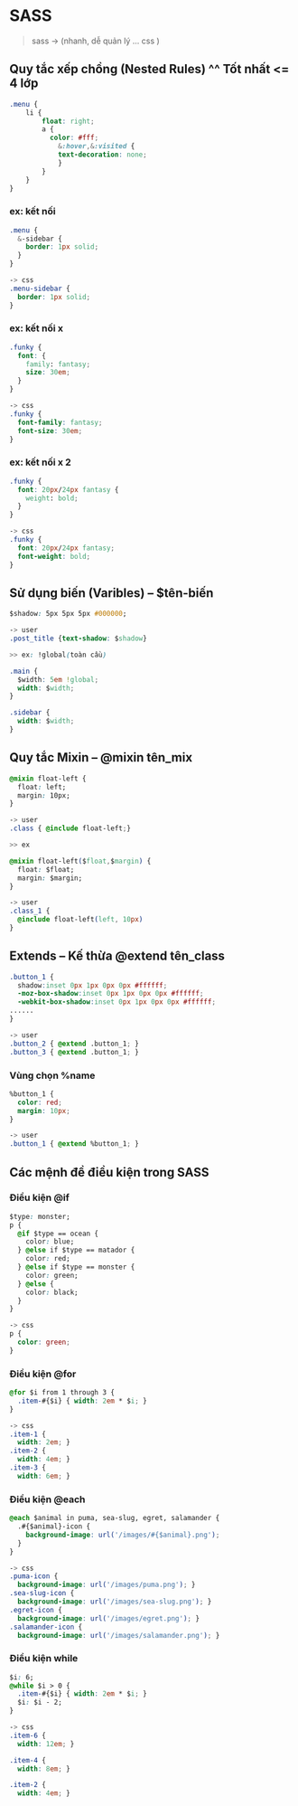 # SASS

> sass -> (nhanh, dễ quản lý ... css )
## Quy tắc xếp chồng (Nested Rules) ^^ Tốt nhất <= 4 lớp
```css
.menu {
 	li {
 		float: right;
		a {
		  color: #fff;
			&:hover,&:visited {
			text-decoration: none;
			}
		}
 	}
}
```
### ex: kết nối
```css
.menu {
  &-sidebar {
    border: 1px solid;
  }
}

-> css
.menu-sidebar {
  border: 1px solid;
}
```
### ex: kết nối x
```css
.funky {
  font: {
    family: fantasy;
    size: 30em;
  }
}

-> css
.funky {
  font-family: fantasy;
  font-size: 30em;
}
```
### ex: kết nối x 2
```css
.funky {
  font: 20px/24px fantasy {
    weight: bold;
  }
}

-> css
.funky {
  font: 20px/24px fantasy;
  font-weight: bold;
}
```
## Sử dụng biến (Varibles) – $tên-biến
```css
$shadow: 5px 5px 5px #000000;

-> user
.post_title {text-shadow: $shadow}

>> ex: !global(toàn cầu)

.main {
  $width: 5em !global;
  width: $width;
}

.sidebar {
  width: $width;
}
```
## Quy tắc Mixin – @mixin tên_mix
```css
@mixin float-left {
  float: left;
  margin: 10px;
}

-> user
.class { @include float-left;}

>> ex

@mixin float-left($float,$margin) {
  float: $float;
  margin: $margin;
}

-> user
.class_1 {
  @include float-left(left, 10px)
}
```
## Extends – Kế thừa @extend tên_class
```css
.button_1 {
  shadow:inset 0px 1px 0px 0px #ffffff;
  -moz-box-shadow:inset 0px 1px 0px 0px #ffffff;
  -webkit-box-shadow:inset 0px 1px 0px 0px #ffffff;
......
}

-> user
.button_2 { @extend .button_1; }
.button_3 { @extend .button_1; }
```
### Vùng chọn %name
```css
%button_1 {
  color: red;
  margin: 10px;
}

-> user
.button_1 { @extend %button_1; }
```
## Các mệnh đề điều kiện trong SASS
### Điều kiện @if
```css
$type: monster;
p {
  @if $type == ocean {
    color: blue;
  } @else if $type == matador {
    color: red;
  } @else if $type == monster {
    color: green;
  } @else {
    color: black;
  }
}

-> css
p {
  color: green; 
}
```
### Điều kiện @for
```css
@for $i from 1 through 3 {
  .item-#{$i} { width: 2em * $i; }
}

-> css
.item-1 {
  width: 2em; }
.item-2 {
  width: 4em; }
.item-3 {
  width: 6em; }
```
### Điều kiện @each
```css
@each $animal in puma, sea-slug, egret, salamander {
  .#{$animal}-icon {
    background-image: url('/images/#{$animal}.png');
  }
}

-> css
.puma-icon {
  background-image: url('/images/puma.png'); }
.sea-slug-icon {
  background-image: url('/images/sea-slug.png'); }
.egret-icon {
  background-image: url('/images/egret.png'); }
.salamander-icon {
  background-image: url('/images/salamander.png'); }
```
### Điều kiện while
```css
$i: 6;
@while $i > 0 {
  .item-#{$i} { width: 2em * $i; }
  $i: $i - 2;
}

-> css
.item-6 {
  width: 12em; }

.item-4 {
  width: 8em; }

.item-2 {
  width: 4em; }
```


